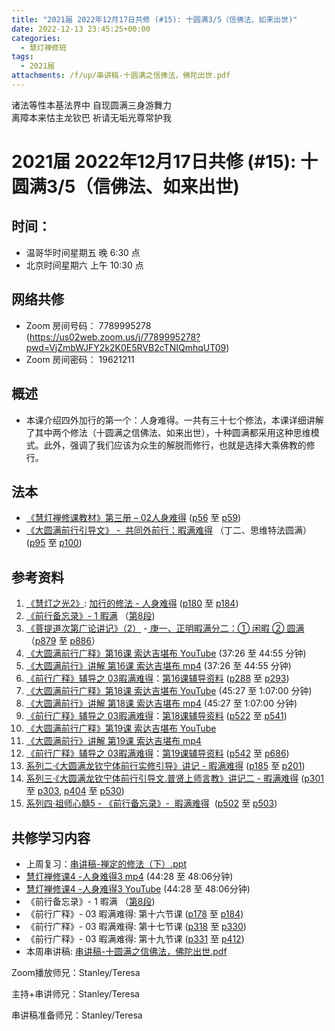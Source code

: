 ```yaml
---
title: "2021届 2022年12月17日共修 (#15): 十圆满3/5（信佛法、如来出世)"
date: 2022-12-13 23:45:25+00:00
categories:
  - 慧灯禅修班
tags:
  - 2021届
attachments: /f/up/串讲稿-十圆满之信佛法，佛陀出世.pdf
---
```

<!--StartFragment-->

诸法等性本基法界中 自现圆满三身游舞力\
离障本来怙主龙钦巴 祈请无垢光尊常护我

# 2021届 2022年12月17日共修 (#15): 十圆满3/5（信佛法、如来出世)

## 时间：

* 温哥华时间星期五 晚 6:30 点
* 北京时间星期六 上午 10:30 点

## 网络共修

* Zoom 房间号码： 7789995278 (<https://us02web.zoom.us/j/7789995278?pwd=VjZmbWJFY2k2K0E5RVB2cTNIQmhqUT09>)
* Zoom 房间密码： 19621211

## 概述

* 本课介绍四外加行的第一个：人身难得。一共有三十七个修法，本课详细讲解了其中两个修法（十圆满之信佛法、如来出世），十种圆满都采用这种思维模式。此外，强调了我们应该为众生的解脱而修行，也就是选择大乘佛教的修行。

## 法本

* [《](https://huidengchanxiu.net/refs/qxgs/qxgs-03xm)[慧灯禅修课教材](https://huidengchanxiu.net/books/b3/3-02)[》](https://huidengchanxiu.net/books/dymqx/#%E4%B8%80%E6%9A%87%E6%BB%A1%E9%9A%BE%E5%BE%97)[第三册 – 02人身难得](https://huidengchanxiu.net/books/b3/3-02) ([p56](https://huidengchanxiu.net/books/b3/3-02/#p56) 至 [p59](https://huidengchanxiu.net/books/b3/3-02/#p59))[](https://huidengchanxiu.net/refs/qxgs/qxgs-03xm)
* [《](https://huidengchanxiu.net/refs/qxgs/qxgs-03xm)[大圆满前行引导文》 -  共同外前行：暇满难得](https://huidengchanxiu.net/books/dymqx/#%E4%B8%80%E6%9A%87%E6%BB%A1%E9%9A%BE%E5%BE%97) （丁二、思维特法圆满）([p95](https://huidengchanxiu.net/books/dymqx/#p95) 至 [p100](https://huidengchanxiu.net/books/dymqx/#p100))

## 参考资料

1. [《慧灯之光2》](https://huidengchanxiu.net/refs/hdzg/02): [加行的修法 - 人身难得](https://huidengchanxiu.net/refs/hdzg/02#%E5%8A%A0%E8%A1%8C%E7%9A%84%E4%BF%AE%E6%B3%95------%E4%BA%BA%E8%BA%AB%E9%9A%BE%E5%BE%97) ([p180](https://huidengchanxiu.net/refs/hdzg/02/#p180) 至 [p184](https://huidengchanxiu.net/refs/hdzg/02/#p184))
2. [《前行备忘录》- 1 暇满](https://huidengchanxiu.net/refs/qxbwl/qxxl4-01xm) （[第8段](https://huidengchanxiu.net/refs/qxbwl/qxxl4-01xm/#8))
3. [《菩提道次第广论讲记》（2）](https://huidengchanxiu.net/refs/ptdcdgl/2) -[ 庚一、正明暇满分二：① 闲暇 ② 圆满](https://huidengchanxiu.net/refs/ptdcdgl/2#%E5%BA%9A%E4%B8%80%E6%AD%A3%E6%98%8E%E6%9A%87%E6%BB%A1%E5%88%86%E4%BA%8C-%E9%97%B2%E6%9A%87--%E5%9C%86%E6%BB%A1)（[p879](https://huidengchanxiu.net/refs/ptdcdgl/2#p879) 至 [p886](https://huidengchanxiu.net/refs/ptdcdgl/2#p886)）
4. [《大圆满前行广释》第16课 索达吉堪布 YouTube](https://www.youtube.com/watch?v=0N-I_RyXhBo&t=89s) (37:26 至 44:55 分钟)
5. [《大圆满前行》讲解 第16课 索达吉堪布 mp4](http://huidengchanxiu.net/jmy/007-%e5%a4%a7%e5%9c%86%e6%bb%a1%e5%89%8d%e8%a1%8c%e5%b9%bf%e9%87%8a/007-%e5%89%8d%e8%a1%8c%e5%b9%bf%e9%87%8a%e8%a7%86%e9%a2%91/%e3%80%8a%e5%a4%a7%e5%9c%86%e6%bb%a1%e5%89%8d%e8%a1%8c%e3%80%8b%e8%ae%b2%e8%a7%a3%e7%ac%ac16%e8%af%be.mp4) (37:26 至 44:55 分钟)
6. [《前行广释》辅导之 03暇满难得](https://huidengchanxiu.net/refs/qxgs/fudao/qxgsfd-03xm)：[第16课辅导资料](https://huidengchanxiu.net/refs/qxgs/fudao/qxgsfd-03xm/#p224) ([p288](https://huidengchanxiu.net/refs/qxgs/fudao/qxgsfd-03xm/#p288) 至 [p293](https://huidengchanxiu.net/refs/qxgs/fudao/qxgsfd-03xm/#p293))
7. [《大圆满前行广释》第18课 索达吉堪布 YouTube](https://www.youtube.com/watch?v=Z9fPAQFe2lA&t=1s) (45:27 至 1:07:00 分钟)
8. [《大圆满前行》讲解 第18课 索达吉堪布 mp4](http://huidengchanxiu.net/jmy/007-%e5%a4%a7%e5%9c%86%e6%bb%a1%e5%89%8d%e8%a1%8c%e5%b9%bf%e9%87%8a/007-%e5%89%8d%e8%a1%8c%e5%b9%bf%e9%87%8a%e8%a7%86%e9%a2%91/%e3%80%8a%e5%a4%a7%e5%9c%86%e6%bb%a1%e5%89%8d%e8%a1%8c%e3%80%8b%e8%ae%b2%e8%a7%a3%e7%ac%ac18%e8%af%be.mp4) (45:27 至 1:07:00 分钟)
9. [《前行广释》辅导之 03暇满难得](https://huidengchanxiu.net/refs/qxgs/fudao/qxgsfd-03xm)：[第18课辅导资料](https://huidengchanxiu.net/refs/qxgs/fudao/qxgsfd-03xm/#%E5%89%8D%E8%A1%8C%E5%B9%BF%E9%87%8A%E7%AC%AC18%E8%AF%BE%E8%BE%85%E5%AF%BC%E8%B5%84%E6%96%99) ([p522](https://huidengchanxiu.net/refs/qxgs/fudao/qxgsfd-03xm/#p522) 至 [p541](https://huidengchanxiu.net/refs/qxgs/fudao/qxgsfd-03xm/#p541))
10. [《大圆满前行广释》第19课 索达吉堪布 YouTube](https://www.youtube.com/watch?v=pUA0W-1hnBg)
11. [《大圆满前行》讲解 第19课 索达吉堪布 mp4](http://huidengchanxiu.net/jmy/007-%e5%a4%a7%e5%9c%86%e6%bb%a1%e5%89%8d%e8%a1%8c%e5%b9%bf%e9%87%8a/007-%e5%89%8d%e8%a1%8c%e5%b9%bf%e9%87%8a%e8%a7%86%e9%a2%91/%e3%80%8a%e5%a4%a7%e5%9c%86%e6%bb%a1%e5%89%8d%e8%a1%8c%e3%80%8b%e8%ae%b2%e8%a7%a3%e7%ac%ac19%e8%af%be.mp4)
12. [《前行广释》辅导之 03暇满难得](https://huidengchanxiu.net/refs/qxgs/fudao/qxgsfd-03xm)：[第19课辅导资料](https://huidengchanxiu.net/refs/qxgs/fudao/qxgsfd-03xm/#%E5%89%8D%E8%A1%8C%E5%B9%BF%E9%87%8A%E7%AC%AC19%E8%AF%BE%E8%BE%85%E5%AF%BC%E8%B5%84%E6%96%99) ([p542](https://huidengchanxiu.net/refs/qxgs/fudao/qxgsfd-03xm/#p542) 至 [p686](https://huidengchanxiu.net/refs/qxgs/fudao/qxgsfd-03xm/#p686))
13. [系列二·《大圆满龙钦宁体前行实修引导》讲记 - 暇满难得](https://huidengchanxiu.net/refs/xmfw/s2-sxyd1-xmnd) ([p185](https://huidengchanxiu.net/refs/xmfw/s2-sxyd1-xmnd/#p185) 至 [p201](https://huidengchanxiu.net/refs/xmfw/s2-sxyd1-xmnd/#p201))
14. [系列三·《大圆满龙钦宁体前行引导文.普贤上师言教》讲记二 - 暇满难得](https://huidengchanxiu.net/refs/xmfw/s3-ydw2-xmnd) ([p301](https://huidengchanxiu.net/refs/xmfw/s3-ydw2-xmnd/#p301) 至 [p303](https://huidengchanxiu.net/refs/xmfw/s3-ydw2-xmnd/#p303), [p404](https://huidengchanxiu.net/refs/xmfw/s3-ydw2-xmnd/#p404) 至 [p530](https://huidengchanxiu.net/refs/xmfw/s3-ydw2-xmnd/#p530))
15. [系列四·祖师心髓5 - 《前行备忘录》-  暇满难得](https://huidengchanxiu.net/refs/xmfw/s4-zsxs5-qxbwl-xmnd)  ([p502](https://huidengchanxiu.net/refs/xmfw/s4-zsxs5-qxbwl-xmnd/#p502) 至 [p503](https://huidengchanxiu.net/refs/xmfw/s4-zsxs5-qxbwl-xmnd/#p503))

## **共修学习内容**

* 上周复习：[串讲稿-禅定的修法（下）.ppt](https://www.huidengvan.com/f/up/%E4%B8%B2%E8%AE%B2%E7%A8%BF-%E7%A6%85%E5%AE%9A%E7%9A%84%E4%BF%AE%E6%B3%95-%EF%BC%88%E4%B8%8B%EF%BC%89.pptx)
* [慧灯禅修课4 -人身难得3 mp4](http://huidengchanxiu.net/jmy/%E6%85%A7%E7%81%AF%E7%A6%85%E4%BF%AE%E8%AF%BE/%E6%85%A7%E7%81%AF%E7%A6%85%E4%BF%AE%E8%AF%BE%E7%AC%AC%E4%B8%89%E5%86%8C/02-3%20%e6%85%a7%e7%81%af%e7%a6%85%e4%bf%ae%e8%af%be4%20%e4%ba%ba%e8%ba%ab%e9%9a%be%e5%be%973.mp4) (44:28 至 48:06分钟)
* [慧灯禅修课4 -人身难得3 YouTube](https://www.youtube.com/watch?v=-7JA6qfmkDE&list=PLQU9iXcMduTfoo8rKZhj69k-OOas8C1Of&index=4) (44:28 至 48:06分钟)
* 《前行备忘录》- 1 暇满 （[第8段](https://huidengchanxiu.net/refs/qxbwl/qxxl4-01xm/#8))
* [](https://www.youtube.com/watch?v=0N-I_RyXhBo&t=89s)《前行广释》- 03 暇满难得: 第十六节课 ([p178](https://huidengchanxiu.net/refs/qxgs/qxgs-03xm/#p178) 至 [p184](https://huidengchanxiu.net/refs/qxgs/qxgs-03xm/#p184))
* 《前行广释》- 03 暇满难得: 第十七节课 ([](https://huidengchanxiu.net/refs/qxgs/qxgs-03xm/#p178)[p318](https://huidengchanxiu.net/refs/qxgs/qxgs-03xm/#p318) 至 [p330](https://huidengchanxiu.net/refs/qxgs/qxgs-03xm/#p330)) 
* 《前行广释》- 03 暇满难得: 第十九节课 ([p331](https://huidengchanxiu.net/refs/qxgs/qxgs-03xm/#p331) 至 [p412](https://huidengchanxiu.net/refs/qxgs/qxgs-03xm/#p412)) 
* 本周串讲稿: [](https://www.huidengvan.com/f/up/%E5%8D%81%E5%9C%86%E6%BB%A1%E4%B9%8B%E5%BE%97%E4%BA%BA%E8%BA%AB%E4%B8%8E%E7%94%9F%E4%B8%AD%E5%9C%9F%E4%B8%B2%E8%AE%B2%E7%A8%BF.pdf)[串讲稿-十圆满之信佛法，佛陀出世.pdf](/f/up/串讲稿-十圆满之信佛法，佛陀出世.pdf)

Zoom播放师兄：Stanley/Teresa

主持+串讲师兄：Stanley/Teresa

串讲稿准备师兄：Stanley/Teresa

<!--EndFragment-->